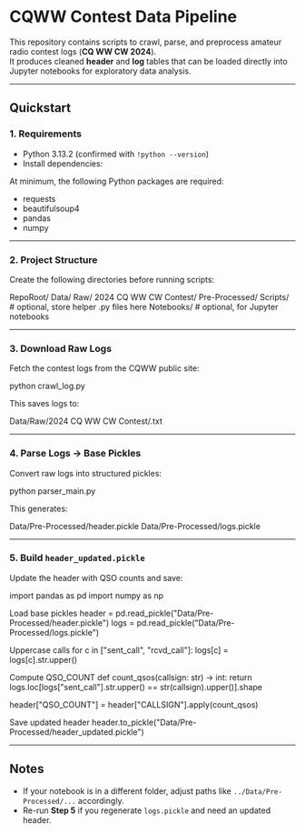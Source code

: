 # CQWW Contest Data Pipeline

This repository contains scripts to crawl, parse, and preprocess amateur radio contest logs (**CQ WW CW 2024**).  
It produces cleaned **header** and **log** tables that can be loaded directly into Jupyter notebooks for exploratory data analysis.

---

## Quickstart

### 1. Requirements
- Python 3.13.2 (confirmed with `!python --version`)
- Install dependencies:


At minimum, the following Python packages are required:
- requests  
- beautifulsoup4  
- pandas  
- numpy  

---

### 2. Project Structure
Create the following directories before running scripts:

RepoRoot/
Data/
Raw/
2024 CQ WW CW Contest/
Pre-Processed/
Scripts/ # optional, store helper .py files here
Notebooks/ # optional, for Jupyter notebooks



---

### 3. Download Raw Logs
Fetch the contest logs from the CQWW public site:

python crawl_log.py


This saves logs to:

Data/Raw/2024 CQ WW CW Contest/<CALLSIGN>.txt


---

### 4. Parse Logs → Base Pickles
Convert raw logs into structured pickles:

python parser_main.py


This generates:

Data/Pre-Processed/header.pickle
Data/Pre-Processed/logs.pickle


---

### 5. Build `header_updated.pickle`
Update the header with QSO counts and save:

import pandas as pd
import numpy as np

Load base pickles
header = pd.read_pickle("Data/Pre-Processed/header.pickle")
logs = pd.read_pickle("Data/Pre-Processed/logs.pickle")

Uppercase calls
for c in ["sent_call", "rcvd_call"]:
logs[c] = logs[c].str.upper()

Compute QSO_COUNT
def count_qsos(callsign: str) -> int:
return logs.loc[logs["sent_call"].str.upper() == str(callsign).upper()].shape

header["QSO_COUNT"] = header["CALLSIGN"].apply(count_qsos)

Save updated header
header.to_pickle("Data/Pre-Processed/header_updated.pickle")


---

## Notes
- If your notebook is in a different folder, adjust paths like `../Data/Pre-Processed/...` accordingly.  
- Re-run **Step 5** if you regenerate `logs.pickle` and need an updated header.  
